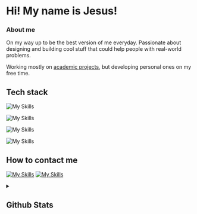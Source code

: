 # **Hi! My name is Jesus!**

### **About me**

On my way up to be the best version of me everyday. Passionate about designing and building cool stuff that could help people with real-world problems.

Working mostly on [academic projects](https://github.com/jcasben/Programacion-Ing-Informatica), but developing personal ones on my free time.

## **Tech stack**

![My Skills](https://go-skill-icons.vercel.app/api/icons?i=java,kotlin,typescript&titles=true)

![My Skills](https://go-skill-icons.vercel.app/api/icons?i=spring,android,angular&titles=true)

![My Skills](https://go-skill-icons.vercel.app/api/icons?i=git,firebase,docker,postman&titles=true)

![My Skills](https://go-skill-icons.vercel.app/api/icons?i=mongodb,mysql&titles=true)

## **How to contact me**
[![My Skills](https://skillicons.dev/icons?i=instagram)](https://www.instagram.com/jesuslearnstocode/)
[![My Skills](https://skillicons.dev/icons?i=linkedin)](https://www.linkedin.com/in/jesuscastillobenito/)

<details>
  <summary><h2>Github Stats</h2></summary>
  <img src="https://github-readme-stats.vercel.app/api/top-langs/?username=jcasben&layout=compact" />
</details>
